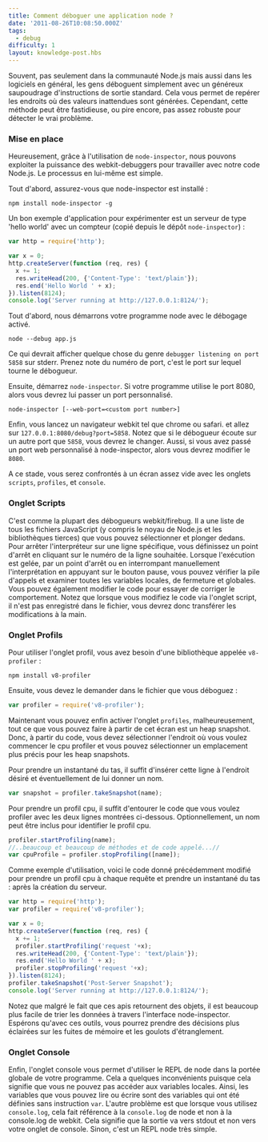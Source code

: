 ```yaml
---
title: Comment déboguer une application node ?
date: '2011-08-26T10:08:50.000Z'
tags:
  - debug
difficulty: 1
layout: knowledge-post.hbs
---
```


Souvent, pas seulement dans la communauté Node.js mais aussi dans les logiciels en général, les gens déboguent simplement avec un généreux saupoudrage d'instructions de sortie standard. Cela vous permet de repérer les endroits où des valeurs inattendues sont générées. Cependant, cette méthode peut être fastidieuse, ou pire encore, pas assez robuste pour détecter le vrai problème.

### Mise en place

Heureusement, grâce à l'utilisation de `node-inspector`, nous pouvons exploiter la puissance des webkit-debuggers pour travailler avec notre code Node.js. Le processus en lui-même est simple.

Tout d'abord, assurez-vous que node-inspector est installé :

```
npm install node-inspector -g
```

Un bon exemple d'application pour expérimenter est un serveur de type 'hello world' avec un compteur (copié depuis le dépôt `node-inspector`) :

```javascript
var http = require('http');

var x = 0;
http.createServer(function (req, res) {
  x += 1;
  res.writeHead(200, {'Content-Type': 'text/plain'});
  res.end('Hello World ' + x);
}).listen(8124);
console.log('Server running at http://127.0.0.1:8124/');
```

Tout d'abord, nous démarrons votre programme node avec le débogage activé.

```
node --debug app.js
```

Ce qui devrait afficher quelque chose du genre `debugger listening on port 5858` sur stderr. Prenez note du numéro de port, c'est le port sur lequel tourne le débogueur.

Ensuite, démarrez `node-inspector`. Si votre programme utilise le port 8080, alors vous devrez lui passer un port personnalisé.

```
node-inspector [--web-port=<custom port number>]
```

Enfin, vous lancez un navigateur webkit tel que chrome ou safari. et allez sur `127.0.0.1:8080/debug?port=5858`. Notez que si le débogueur écoute sur un autre port que `5858`, vous devrez le changer. Aussi, si vous avez passé un port web personnalisé à node-inspector, alors vous devrez modifier le `8080`.

A ce stade, vous serez confrontés à un écran assez vide avec les onglets `scripts`, `profiles`, et `console`.

### Onglet Scripts

C'est comme la plupart des débogueurs webkit/firebug. Il a une liste de tous les fichiers JavaScript (y compris le noyau de Node.js et les bibliothèques tierces) que vous pouvez sélectionner et plonger dedans. Pour arrêter l'interpréteur sur une ligne spécifique, vous définissez un point d'arrêt en cliquant sur le numéro de la ligne souhaitée. Lorsque l'exécution est gelée, par un point d'arrêt ou en interrompant manuellement l'interprétation en appuyant sur le bouton pause, vous pouvez vérifier la pile d'appels et examiner toutes les variables locales, de fermeture et globales. Vous pouvez également modifier le code pour essayer de corriger le comportement. Notez que lorsque vous modifiez le code via l'onglet script, il n'est pas enregistré dans le fichier, vous devrez donc transférer les modifications à la main.

### Onglet Profils

Pour utiliser l'onglet profil, vous avez besoin d'une bibliothèque appelée `v8-profiler` :

```
npm install v8-profiler
```

Ensuite, vous devez le demander dans le fichier que vous déboguez :

```javascript
var profiler = require('v8-profiler');
```

Maintenant vous pouvez enfin activer l'onglet `profiles`, malheureusement, tout ce que vous pouvez faire à partir de cet écran est un heap snapshot. Donc, à partir du code, vous devez sélectionner l'endroit où vous voulez commencer le cpu profiler et vous pouvez sélectionner un emplacement plus précis pour les heap snapshots.

Pour prendre un instantané du tas, il suffit d'insérer cette ligne à l'endroit désiré et éventuellement de lui donner un nom.

```javascript
var snapshot = profiler.takeSnapshot(name);
```

Pour prendre un profil cpu, il suffit d'entourer le code que vous voulez profiler avec les deux lignes montrées ci-dessous. Optionnellement, un nom peut être inclus pour identifier le profil cpu.

```javascript
profiler.startProfiling(name);
//..beaucoup et beaucoup de méthodes et de code appelé...//
var cpuProfile = profiler.stopProfiling([name]);
```

Comme exemple d'utilisation, voici le code donné précédemment modifié pour prendre un profil cpu à chaque requête et prendre un instantané du tas : après la création du serveur.

```javascript
var http = require('http');
var profiler = require('v8-profiler');

var x = 0;
http.createServer(function (req, res) {
  x += 1;
  profiler.startProfiling('request '+x);
  res.writeHead(200, {'Content-Type': 'text/plain'});
  res.end('Hello World ' + x);
  profiler.stopProfiling('request '+x);
}).listen(8124);
profiler.takeSnapshot('Post-Server Snapshot');
console.log('Server running at http://127.0.0.1:8124/');
```

Notez que malgré le fait que ces apis retournent des objets, il est beaucoup plus facile de trier les données à travers l'interface node-inspector. Espérons qu'avec ces outils, vous pourrez prendre des décisions plus éclairées sur les fuites de mémoire et les goulots d'étranglement.

### Onglet Console

Enfin, l'onglet console vous permet d'utiliser le REPL de node dans la portée globale de votre programme. Cela a quelques inconvénients puisque cela signifie que vous ne pouvez pas accéder aux variables locales. Ainsi, les variables que vous pouvez lire ou écrire sont des variables qui ont été définies sans instruction `var`. L'autre problème est que lorsque vous utilisez `console.log`, cela fait référence à la `console.log` de node et non à la console.log de webkit. Cela signifie que la sortie va vers stdout et non vers votre onglet de console. Sinon, c'est un REPL node très simple.
